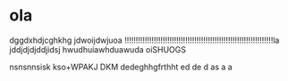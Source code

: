 
# ola 
dggdxhdjcghkhg
jdwoijdwjuoa
!!!!!!!!!!!!!!!!!!!!!!!!!!!!!!!!!!!!!!!!!!!!!!!!!!!!!!!!!!!!!!!!!!la
jddjdjdjddjidsj
hwudhuiawhduawuda
oiSHUOGS

nsnsnnsisk
kso+WPAKJ
DKM
dedeghhgfrthht
ed
de
d
as
a
a
